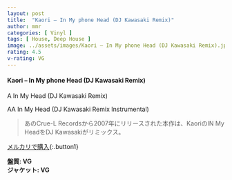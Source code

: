 ```yaml
---
layout: post
title:  "Kaori – In My phone Head (DJ Kawasaki Remix)"
author: mmr
categories: [ Vinyl ]
tags: [ House, Deep House ]
image: ../assets/images/Kaori – In My phone Head (DJ Kawasaki Remix).jpg
rating: 4.5
v-rating: VG
---
```


#### Kaori – In My phone Head (DJ Kawasaki Remix)

A In My Head (DJ Kawasaki Remix)

AA In My Head (DJ Kawasaki Remix Instrumental)

> あのCrue-L Recordsから2007年にリリースされた本作は、KaoriのIN My HeadをDJ Kawasakiがリミックス。


[メルカリで購入](https://jp.mercari.com/item/m77600179175){:.button1}


<div class="mt-4 mb-4 d-flex align-items-center">
<strong class="mr-1">盤質: VG</strong>
</div>
<div class="mt-4 mb-4 d-flex align-items-center">
<strong class="mr-1">ジャケット: VG</strong>
</div>